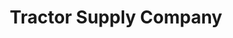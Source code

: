 ---
title: "Tractor Supply Company"
url: /st-francisville/tractor-supply-company/
shop: Dorfladen
---